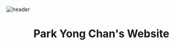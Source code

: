 ![header](https://capsule-render.vercel.app/api?type=Waving&color=auto&height=300&section=header&text=Welcome%20PYC's%20Portfolio%20&fontSize=50)
<div align="center">
 <h1>Park Yong Chan's Website</h1>
</div>
